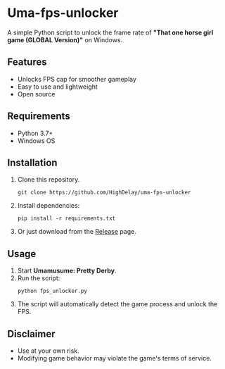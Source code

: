 # Uma-fps-unlocker

A simple Python script to unlock the frame rate of **"That one horse girl game (GLOBAL Version)"** on Windows.

## Features

- Unlocks FPS cap for smoother gameplay
- Easy to use and lightweight
- Open source

## Requirements

- Python 3.7+
- Windows OS

## Installation

1. Clone this repository.
   ```
   git clone https://github.com/HighDelay/uma-fps-unlocker
   ```
2. Install dependencies:
    ```
    pip install -r requirements.txt
    ```
3. Or just download from the [Release](https://github.com/HighDelay/uma-fps-unlocker/releases) page.

## Usage

1. Start **Umamusume: Pretty Derby**.
2. Run the script:
    ```
    python fps_unlocker.py
    ```
3. The script will automatically detect the game process and unlock the FPS.

## Disclaimer

- Use at your own risk.
- Modifying game behavior may violate the game's terms of service.

